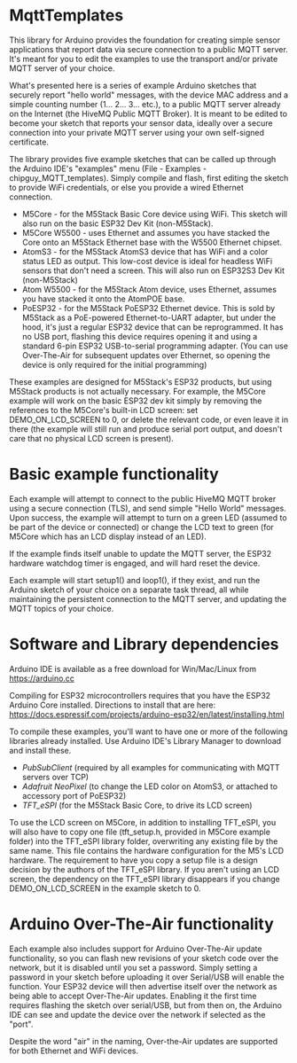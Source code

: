 # MqttTemplates

This library for Arduino provides the foundation for creating simple sensor applications that report
data via secure connection to a public MQTT server.  It's meant for you to edit the examples to use
the transport and/or private MQTT server of your choice.

What's presented here is a series of example Arduino sketches that securely report "hello world"
messages, with the device MAC address and a simple counting number (1... 2... 3... etc.), to a public MQTT server already on the
Internet (the HiveMQ Public MQTT Broker).  It is meant to be edited to become your sketch that reports your
sensor data, ideally over a secure connection into your private MQTT server using your own
self-signed certificate.

The library provides five example sketches that can be called up through the Arduino IDE's "examples" menu
(File - Examples - chipguy_MQTT_templates).  Simply compile and flash, first editing the sketch to provide WiFi credentials, or
else you provide a wired Ethernet connection.

* M5Core - for the M5Stack Basic Core device using WiFi.  This sketch will also run on the basic ESP32 Dev Kit (non-M5Stack).
* M5Core W5500 - uses Ethernet and assumes you have stacked the Core onto an M5Stack Ethernet base with the W5500 Ethernet chipset.
* AtomS3 - for the M5Stack AtomS3 device that has WiFi and a color status LED as output.  This low-cost device is ideal for headless WiFi sensors that don't need a screen.  This will also run on ESP32S3 Dev Kit (non-M5Stack)
* Atom W5500 - for the M5Stack Atom device, uses Ethernet, assumes you have stacked it onto the AtomPOE base.
* PoESP32 - for the M5Stack PoESP32 Ethernet device.  This is sold by M5Stack as a PoE-powered Ethernet-to-UART adapter,
  but under the hood, it's just a regular ESP32 device that can be reprogrammed.  It has no USB port, flashing this device requires opening it and
  using a standard 6-pin ESP32 USB-to-serial programming adapter.  (You can use Over-The-Air for subsequent updates
  over Ethernet, so opening the device is only required for the initial programming)

These examples are designed for M5Stack's ESP32 products, but using M5Stack products 
is not actually necessary.  For example,
the M5Core example will work on the basic ESP32 dev kit simply by removing the references
to the M5Core's built-in LCD screen: set DEMO_ON_LCD_SCREEN to 0, or delete the relevant code,
or even leave it in there (the example will still run and produce serial port output,
and doesn't care that no physical LCD screen is present).

# Basic example functionality

Each example will attempt to connect to the public HiveMQ MQTT broker using a secure connection
(TLS), and send simple "Hello World" messages.  Upon success, the example will attempt to turn
on a green LED (assumed to be part of the device or connected) or change the LCD text to green
(for M5Core which has an LCD display instead of an LED).

If the example finds itself unable to update the MQTT server, the ESP32 hardware watchdog timer is
engaged, and will hard reset the device.

Each example will start setup1() and loop1(), if they exist, and run the Arduino sketch of your
choice on a separate task thread, all while maintaining the persistent connection to the MQTT
server, and updating the MQTT topics of your choice.

# Software and Library dependencies
Arduino IDE is available as a free download for Win/Mac/Linux from https://arduino.cc

Compiling for ESP32 microcontrollers requires that you have the ESP32 Arduino Core installed.
Directions to install that are here: https://docs.espressif.com/projects/arduino-esp32/en/latest/installing.html

To compile these examples, you'll want to have one or more of the following libraries already installed.
Use Arduino IDE's Library Manager to download and install these.

* *PubSubClient* (required by all examples for communicating with MQTT servers over TCP)
* *Adafruit NeoPixel* (to change the LED color on AtomS3, or attached to accessory port of PoESP32)
* *TFT_eSPI* (for the M5Stack Basic Core, to drive its LCD screen)

To use the LCD screen on M5Core, in addition to installing TFT_eSPI,
you will also have to copy one file (tft_setup.h, provided in M5Core example folder) into the TFT_eSPI library
folder, overwriting any existing file by the same name.  This file contains the hardware configuration for the M5's LCD hardware.
The requirement to have you copy a setup file is a design decision by the authors of the TFT_eSPI library.
If you aren't using an LCD screen, the dependency on the TFT_eSPI library disappears if you change
DEMO_ON_LCD_SCREEN in the example sketch to 0.

# Arduino Over-The-Air functionality

Each example also includes support for Arduino Over-The-Air update functionality, so you
can flash new revisions of your sketch code over the network, but it is disabled until you set a password.
Simply setting a password in your sketch before uploading it over Serial/USB will enable the function.
Your ESP32 device will then advertise itself over the network as being able to accept Over-The-Air updates.
Enabling it the first time requires flashing the sketch over serial/USB, but from then
on, the Arduino IDE can see and update the device over the network if selected as the "port".

Despite the word "air" in the naming, Over-the-Air updates are supported for both Ethernet and WiFi devices.
